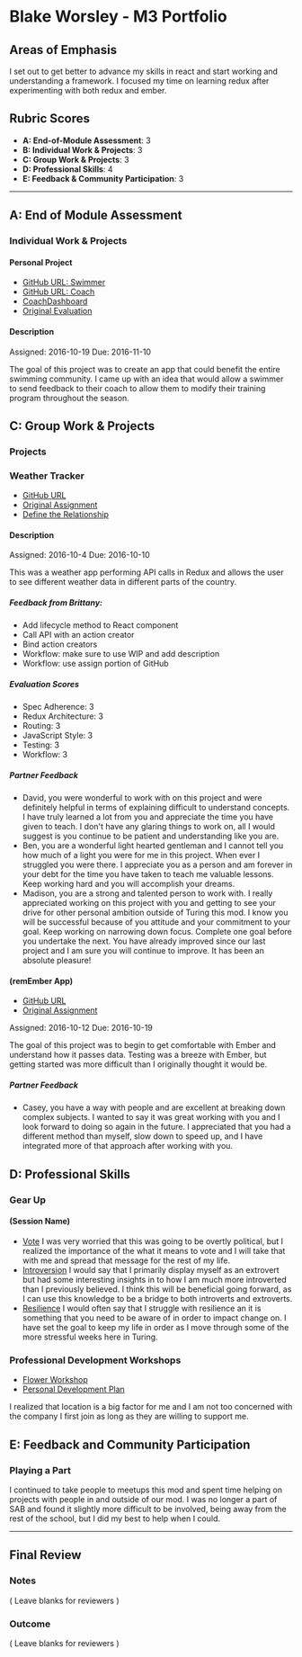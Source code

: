 # Blake Worsley - M3 Portfolio

## Areas of Emphasis

I set out to get better to advance my skills in react and start working and understanding a framework. I focused my time on learning redux after experimenting with both redux and ember.

## Rubric Scores

* **A: End-of-Module Assessment**: 3
* **B: Individual Work & Projects**: 3
* **C: Group Work & Projects**: 3
* **D: Professional Skills**: 4
* **E: Feedback & Community Participation**: 3

-----------------------

## A: End of Module Assessment

### Individual Work & Projects
#### Personal Project
* [GitHub URL: Swimmer](https://github.com/blakeworsley/blueSwimmer)
* [GitHub URL: Coach](https://github.com/blakeworsley/blueCoach)
* [CoachDashboard](https://blue-d8d04.firebaseapp.com/)
* [Original Evaluation](http://frontend.turing.io/projects/self-directed-project.html)

#### Description
Assigned: 2016-10-19
Due: 2016-11-10

The goal of this project was to create an app that could benefit the entire swimming community. I came up with an idea that would allow a swimmer to send feedback to their coach to allow them to modify their training program throughout the season.


## C: Group Work & Projects

### Projects

### Weather Tracker
* [GitHub URL](https://github.com/madison-kerndt/weather-forecast)
* [Original Assignment](http://frontend.turing.io/projects/weather-forecast.html)
* [Define the Relationship](https://docs.google.com/document/d/1daHvWHTYKsM3s49Ont0Vp0e6-cz6dkrTEl3SAMsw8o8/edit?usp=sharing)


#### Description
Assigned: 2016-10-4
Due: 2016-10-10

This was a weather app performing API calls in Redux and allows the user to see different weather data in different parts of the country.

##### Feedback from Brittany:
* Add lifecycle method to React component
* Call API with an action creator
* Bind action creators
* Workflow: make sure to use WIP and add description
* Workflow: use assign portion of GitHub
##### Evaluation Scores
* Spec Adherence: 3
* Redux Architecture: 3
* Routing: 3
* JavaScript Style: 3
* Testing: 3
* Workflow: 3
##### Partner Feedback
* David, you were wonderful to work with on this project and were definitely helpful in terms of explaining difficult to understand concepts. I have truly learned a lot from you and appreciate the time you have given to teach. I don't have any glaring things to work on, all I would suggest is you continue to be patient and understanding like you are.
* Ben, you are a wonderful light hearted gentleman and I cannot tell you how much of a light you were for me in this project. When ever I struggled you were there. I appreciate you as a person and am forever in your debt for the time you have taken to teach me valuable lessons. Keep working hard and you will accomplish your dreams.
* Madison, you are a strong and talented person to work with. I really appreciated working on this project with you and getting to see your drive for other personal ambition outside of Turing this mod. I know you will be successful because of you attitude and your commitment to your goal. Keep working on narrowing down focus. Complete one goal before you undertake the next. You have already improved since our last project and I am sure you will continue to improve. It has been an absolute pleasure!



#### (remEmber App)
* [GitHub URL](https://github.com/casey-metz/1606-remember-2)
* [Original Assignment](https://github.com/turingschool-projects/1606-remember-4)

Assigned: 2016-10-12
Due: 2016-10-19

The goal of this project was to begin to get comfortable with Ember and understand how it passes data. Testing was a breeze with Ember, but getting started was more difficult than I originally thought it would be.

##### Partner Feedback
* Casey, you have a way with people and are excellent at breaking down complex subjects. I wanted to say it was great working with you and I look forward to doing so again in the future. I appreciated that you had a different method than myself, slow down to speed up, and I have integrated more of that approach after working with you.

## D: Professional Skills

### Gear Up
#### (Session Name)
* [Vote](https://github.com/turingschool/gear-up/blob/master/vote_your_conscience.markdown)
I was very worried that this was going to be overtly political, but I realized the importance of the what it means to vote and I will take that with me and spread that message for the rest of my life.
* [Introversion](https://github.com/turingschool/gear-up/blob/master/introversion.markdown)
I would say that I primarily display myself as an extrovert but had some interesting insights in to how I am much more introverted than I previously believed. I think this will be beneficial going forward, as I can use this knowledge to be a bridge to both introverts and extroverts.
* [Resilience](https://github.com/turingschool/gear-up/blob/master/resilience.markdown)
I would often say that I struggle with resilience an it is something that you need to be aware of in order to impact change on. I have set the goal to keep my life in order as I move through some of the more stressful weeks here in Turing.

### Professional Development Workshops
* [Flower Workshop](https://docs.google.com/document/d/1E6hY4dXb2ynzjE-dDMrx9Zd4JiYqSe-S0Ugo9S2-0V0/pub)
* [Personal Development Plan ](https://docs.google.com/document/d/1avO9KzhUg6ACsgSNynd5pAmbLReloIOHO0Aa_qicPiE/edit?usp=sharing)

I realized that location is a big factor for me and I am not too concerned with the company I first join as long as they are willing to support me.

## E: Feedback and Community Participation

### Playing a Part

I continued to take people to meetups this mod and spent time helping on projects with people in and outside of our mod. I was no longer a part of SAB and found it slightly more difficult to be involved, being away from the rest of the school, but I did my best to help when I could.

------------------

## Final Review

### Notes

( Leave blanks for reviewers )

### Outcome

( Leave blanks for reviewers )
